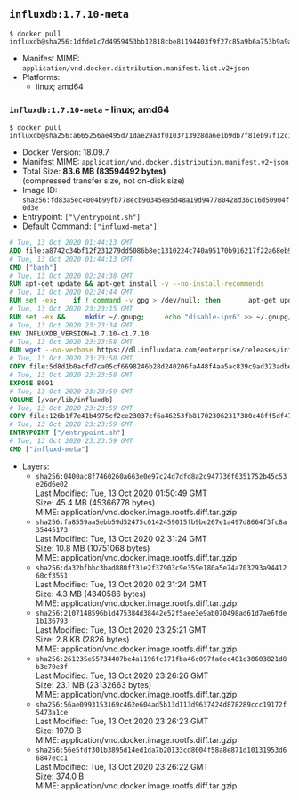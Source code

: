 ## `influxdb:1.7.10-meta`

```console
$ docker pull influxdb@sha256:1dfde1c7d4959453bb12818cbe81194403f9f27c85a9b6a753b9a9aeabb1001e
```

-	Manifest MIME: `application/vnd.docker.distribution.manifest.list.v2+json`
-	Platforms:
	-	linux; amd64

### `influxdb:1.7.10-meta` - linux; amd64

```console
$ docker pull influxdb@sha256:a665256ae495d71dae29a3f0103713928da6e1b9db7f81eb97f12c193127d1e3
```

-	Docker Version: 18.09.7
-	Manifest MIME: `application/vnd.docker.distribution.manifest.v2+json`
-	Total Size: **83.6 MB (83594492 bytes)**  
	(compressed transfer size, not on-disk size)
-	Image ID: `sha256:fd83a5ec4004b99fb778ecb90345ea5d48a19d947780428d36c16d50904f0d3e`
-	Entrypoint: `["\/entrypoint.sh"]`
-	Default Command: `["influxd-meta"]`

```dockerfile
# Tue, 13 Oct 2020 01:44:13 GMT
ADD file:a8742c34bf12f231279dd5086b8ec1310224c740a95170b916217f22a68eb9a7 in / 
# Tue, 13 Oct 2020 01:44:13 GMT
CMD ["bash"]
# Tue, 13 Oct 2020 02:24:38 GMT
RUN apt-get update && apt-get install -y --no-install-recommends 		ca-certificates 		curl 		netbase 		wget 	&& rm -rf /var/lib/apt/lists/*
# Tue, 13 Oct 2020 02:24:44 GMT
RUN set -ex; 	if ! command -v gpg > /dev/null; then 		apt-get update; 		apt-get install -y --no-install-recommends 			gnupg 			dirmngr 		; 		rm -rf /var/lib/apt/lists/*; 	fi
# Tue, 13 Oct 2020 23:23:15 GMT
RUN set -ex &&     mkdir ~/.gnupg;     echo "disable-ipv6" >> ~/.gnupg/dirmngr.conf;     for key in         05CE15085FC09D18E99EFB22684A14CF2582E0C5 ;     do         gpg --keyserver ha.pool.sks-keyservers.net --recv-keys "$key" ||         gpg --keyserver pgp.mit.edu --recv-keys "$key" ||         gpg --keyserver keyserver.pgp.com --recv-keys "$key" ;     done
# Tue, 13 Oct 2020 23:23:34 GMT
ENV INFLUXDB_VERSION=1.7.10-c1.7.10
# Tue, 13 Oct 2020 23:23:58 GMT
RUN wget --no-verbose https://dl.influxdata.com/enterprise/releases/influxdb-meta_${INFLUXDB_VERSION}_amd64.deb.asc &&     wget --no-verbose https://dl.influxdata.com/enterprise/releases/influxdb-meta_${INFLUXDB_VERSION}_amd64.deb &&     gpg --batch --verify influxdb-meta_${INFLUXDB_VERSION}_amd64.deb.asc influxdb-meta_${INFLUXDB_VERSION}_amd64.deb &&     dpkg -i influxdb-meta_${INFLUXDB_VERSION}_amd64.deb &&     rm -f influxdb-meta_${INFLUXDB_VERSION}_amd64.deb*
# Tue, 13 Oct 2020 23:23:58 GMT
COPY file:5d8d1b0acfd7ca05cf6698246b28d240206fa448f4aa5ac839c9ad323adbeac2 in /etc/influxdb/influxdb-meta.conf 
# Tue, 13 Oct 2020 23:23:58 GMT
EXPOSE 8091
# Tue, 13 Oct 2020 23:23:59 GMT
VOLUME [/var/lib/influxdb]
# Tue, 13 Oct 2020 23:23:59 GMT
COPY file:126b1f7e41b4975cf2ce23037cf6a46253fb817023062317380c48ff5df47228 in /entrypoint.sh 
# Tue, 13 Oct 2020 23:23:59 GMT
ENTRYPOINT ["/entrypoint.sh"]
# Tue, 13 Oct 2020 23:23:59 GMT
CMD ["influxd-meta"]
```

-	Layers:
	-	`sha256:0400ac8f7460260a663e0e97c24d7dfd8a2c947736f0351752b45c53e26d6e02`  
		Last Modified: Tue, 13 Oct 2020 01:50:49 GMT  
		Size: 45.4 MB (45366778 bytes)  
		MIME: application/vnd.docker.image.rootfs.diff.tar.gzip
	-	`sha256:fa8559aa5ebb59d52475c0142459015fb9be267e1a497d8664f3fc8a35445173`  
		Last Modified: Tue, 13 Oct 2020 02:31:24 GMT  
		Size: 10.8 MB (10751068 bytes)  
		MIME: application/vnd.docker.image.rootfs.diff.tar.gzip
	-	`sha256:da32bfbbc3bad880f731e2f37903c9e359e180a5e74a703293a9441260cf3551`  
		Last Modified: Tue, 13 Oct 2020 02:31:24 GMT  
		Size: 4.3 MB (4340586 bytes)  
		MIME: application/vnd.docker.image.rootfs.diff.tar.gzip
	-	`sha256:2107148596b1d475384d38442e52f5aee3e9ab070498ad61d7ae6fde1b136793`  
		Last Modified: Tue, 13 Oct 2020 23:25:21 GMT  
		Size: 2.8 KB (2826 bytes)  
		MIME: application/vnd.docker.image.rootfs.diff.tar.gzip
	-	`sha256:261235e55734407be4a1196fc171fba46c097fa6ec481c30603821d8b3e70e3f`  
		Last Modified: Tue, 13 Oct 2020 23:26:26 GMT  
		Size: 23.1 MB (23132663 bytes)  
		MIME: application/vnd.docker.image.rootfs.diff.tar.gzip
	-	`sha256:56ae0993153169c462e604ad5b13d113d9637424d878289ccc19172f5473a1ce`  
		Last Modified: Tue, 13 Oct 2020 23:26:23 GMT  
		Size: 197.0 B  
		MIME: application/vnd.docker.image.rootfs.diff.tar.gzip
	-	`sha256:56e5fdf301b3895d14ed1da7b20133cd8004f58a8e871d10131953d66847ecc1`  
		Last Modified: Tue, 13 Oct 2020 23:26:22 GMT  
		Size: 374.0 B  
		MIME: application/vnd.docker.image.rootfs.diff.tar.gzip
